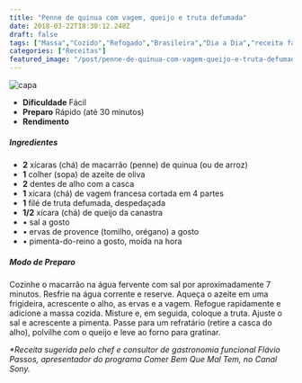 ```yaml
---
title: "Penne de quinua com vagem, queijo e truta defumada"
date: 2018-03-22T18:30:12.248Z
draft: false
tags: ["Massa","Cozido","Refogado","Brasileira","Dia a Dia","receita fácil","receita simples e saudável","Receitas rápidas"]
categories: ["Receitas"]
featured_image: "/post/penne-de-quinua-com-vagem-queijo-e-truta-defumada.3658df1c.jpg"
---
```


![capa](/post/penne-de-quinua-com-vagem-queijo-e-truta-defumada.3658df1c.jpg)

*   **Dificuldade** Fácil
*   **Preparo** Rápido (até 30 minutos)
*   **Rendimento**

##### Ingredientes

*   **2** xícaras (chá) de macarrão (penne) de quinua (ou de arroz)
*   **1** colher (sopa) de azeite de oliva
*   **2** dentes de alho com a casca
*   **1** xícara (chá) de vagem francesa cortada em 4 partes
*   **1** filé de truta defumada, despedaçada
*   **1/2** xícara (chá) de queijo da canastra
*   • sal a gosto
*   • ervas de provence (tomilho, orégano) a gosto
*   • pimenta-do-reino a gosto, moída na hora

##### Modo de Preparo

Cozinhe o macarrão na água fervente com sal por aproximadamente 7 minutos. Resfrie na água corrente e reserve. Aqueça o azeite em uma frigideira, acrescente o alho, as ervas e a vagem. Refogue rapidamente e adicione a massa cozida. Misture e, em seguida, coloque a truta. Ajuste o sal e acrescente a pimenta. Passe para um refratário (retire a casca do alho), polvilhe com o queijo e leve ao forno para gratinar.

_*Receita sugerida pelo chef e consultor de gastronomia funcional Flávio Passos, apresentador do programa Comer Bem Que Mal Tem, no Canal Sony._
